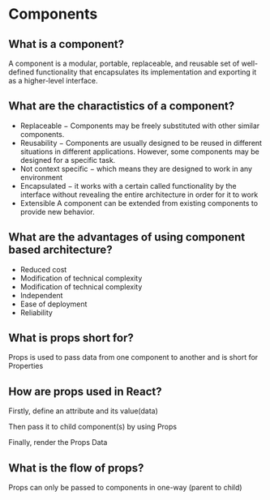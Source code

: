 # Components #

## What is a component? ##
A component is a modular, portable, replaceable, and reusable set of well-defined functionality that encapsulates its implementation and exporting it as a higher-level interface.

## What are the charactistics of a component? ##
- Replaceable − Components may be freely substituted with other similar components.
- Reusability − Components are usually designed to be reused in different situations in different applications. However, some components may be designed for a specific task.
- Not context specific − which means they are designed to work in any environment
- Encapsulated − it works with a certain called functionality by the interface without revealing the entire architecture in order for it to work
- Extensible A component can be extended from existing components to provide new behavior.


## What are the advantages of using component based architecture? ##
- Reduced cost
- Modification of technical complexity
- Modification of technical complexity
- Independent
- Ease of deployment
- Reliability

## What is props short for? ##
Props is used to pass data from one component to another and is short for Properties

## How are props used in React? ##
Firstly, define an attribute and its value(data)

Then pass it to child component(s) by using Props

Finally, render the Props Data

## What is the flow of props? ##
  Props can only be passed to components in one-way (parent to child)